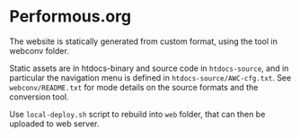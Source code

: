 # Performous.org

The website is statically generated from custom format, using the tool in webconv folder.

Static assets are in htdocs-binary and source code in `htdocs-source`, and in particular the navigation menu is defined in `htdocs-source/AWC-cfg.txt`. See `webconv/README.txt` for mode details on the source formats and the conversion tool.

Use `local-deploy.sh` script to rebuild into `web` folder, that can then be uploaded to web server.
